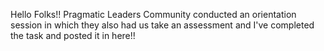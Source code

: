 Hello Folks!! Pragmatic Leaders Community conducted an orientation session in which they also had us take an assessment and I've completed the task and posted it in here!!
